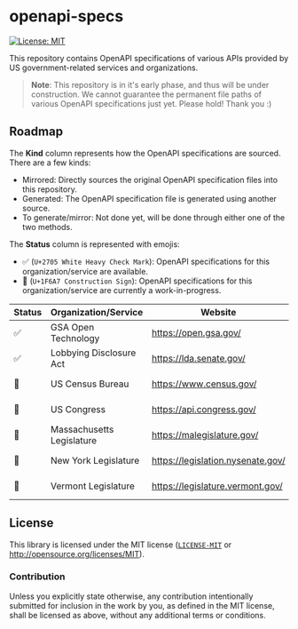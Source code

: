 # openapi-specs

[![License: MIT](https://img.shields.io/badge/License-MIT-blue.svg)](https://opensource.org/licenses/MIT)

This repository contains OpenAPI specifications of various APIs provided by US government-related services and organizations.

> **Note**:
> This repository is in it's early phase, and thus will be under construction. We cannot guarantee the permanent file paths of various OpenAPI specifications just yet. Please hold! Thank you :)

## Roadmap

The **Kind** column represents how the OpenAPI specifications are sourced. There are a few kinds:
- Mirrored: Directly sources the original OpenAPI specification files into this repository.
- Generated: The OpenAPI specification file is generated using another source.
- To generate/mirror: Not done yet, will be done through either one of the two methods.

The **Status** column is represented with emojis:
- ✅ (`U+2705 White Heavy Check Mark`): OpenAPI specifications for this organization/service are available.
- 🚧 (`U+1F6A7 Construction Sign`): OpenAPI specifications for this organization/service are currently a work-in-progress.

| Status | Organization/Service    | Website | File path | Kind |
| ------ | ----------------------- | ------- | --------- | ---- |
| ✅     | GSA Open Technology       | <https://open.gsa.gov/>             | [`./opengsa`](./opengsa) | Mirrored |
| ✅     | Lobbying Disclosure Act   | <https://lda.senate.gov/>           | [`./ldasenate`](./ldasenate/) | Mirrored |
| 🚧     | US Census Bureau          | <https://www.census.gov/>           | N/A | To generate |
| 🚧     | US Congress               | <https://api.congress.gov/>         | N/A | To generate |
| 🚧     | Massachusetts Legislature | <https://malegislature.gov/>        | N/A | To generate |
| 🚧     | New York Legislature      | <https://legislation.nysenate.gov/> | N/A | To generate |
| 🚧     | Vermont Legislature       | <https://legislature.vermont.gov/>  | N/A | To generate |

## License
This library is licensed under the MIT license ([`LICENSE-MIT`](./LICENSE) or http://opensource.org/licenses/MIT).

### Contribution
Unless you explicitly state otherwise, any contribution intentionally submitted for inclusion in the work by you, as defined in the MIT license, shall be licensed as above, without any additional terms or conditions.
